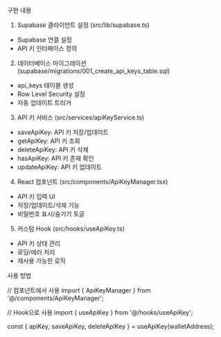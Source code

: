  구현 내용

  1. Supabase 클라이언트 설정 (src/lib/supabase.ts)

  - Supabase 연결 설정
  - API 키 인터페이스 정의

  2. 데이터베이스 마이그레이션 
  (supabase/migrations/001_create_api_keys_table.sql)

  - api_keys 테이블 생성
  - Row Level Security 설정
  - 자동 업데이트 트리거

  3. API 키 서비스 (src/services/apiKeyService.ts)

  - saveApiKey: API 키 저장/업데이트
  - getApiKey: API 키 조회
  - deleteApiKey: API 키 삭제
  - hasApiKey: API 키 존재 확인
  - updateApiKey: API 키 업데이트

  4. React 컴포넌트 (src/components/ApiKeyManager.tsx)

  - API 키 입력 UI
  - 저장/업데이트/삭제 기능
  - 비밀번호 표시/숨기기 토글

  5. 커스텀 Hook (src/hooks/useApiKey.ts)

  - API 키 상태 관리
  - 로딩/에러 처리
  - 재사용 가능한 로직

  사용 방법

  // 컴포넌트에서 사용
  import { ApiKeyManager } from '@/components/ApiKeyManager';

  <ApiKeyManager walletAddress={walletAddress} />

  // Hook으로 사용
  import { useApiKey } from '@/hooks/useApiKey';

  const { apiKey, saveApiKey, deleteApiKey } = useApiKey(walletAddress);      

